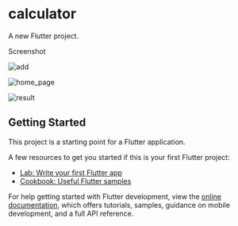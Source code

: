 # calculator

A new Flutter project.

Screenshot 

![add](https://user-images.githubusercontent.com/126591925/226532848-fbfd9122-a2eb-4fd0-8d76-3e8eae377304.png)

![home_page](https://user-images.githubusercontent.com/126591925/226532856-a1302f84-0352-4409-a1cc-7e3d7d7f130a.png)

![result ](https://user-images.githubusercontent.com/126591925/226532859-e9a023ed-cdf1-45d2-bbd1-05b0e2fde919.png)

## Getting Started

This project is a starting point for a Flutter application.

A few resources to get you started if this is your first Flutter project:

- [Lab: Write your first Flutter app](https://docs.flutter.dev/get-started/codelab)
- [Cookbook: Useful Flutter samples](https://docs.flutter.dev/cookbook)

For help getting started with Flutter development, view the
[online documentation](https://docs.flutter.dev/), which offers tutorials,
samples, guidance on mobile development, and a full API reference.
